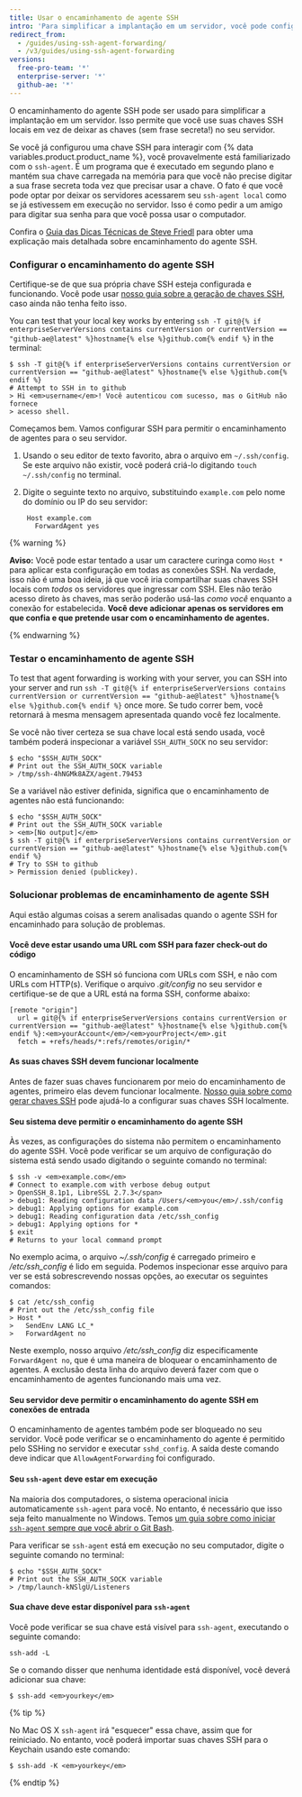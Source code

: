 ```yaml
---
title: Usar o encaminhamento de agente SSH
intro: 'Para simplificar a implantação em um servidor, você pode configurar o encaminhamento do agente para usar as chaves SSH locais de forma segura.'
redirect_from:
  - /guides/using-ssh-agent-forwarding/
  - /v3/guides/using-ssh-agent-forwarding
versions:
  free-pro-team: '*'
  enterprise-server: '*'
  github-ae: '*'
---
```




O encaminhamento do agente SSH pode ser usado para simplificar a implantação em um servidor.  Isso permite que você use suas chaves SSH locais em vez de deixar as chaves (sem frase secreta!) no seu servidor.

Se você já configurou uma chave SSH para interagir com {% data variables.product.product_name %}, você provavelmente está familiarizado com o `ssh-agent`. É um programa que é executado em segundo plano e mantém sua chave carregada na memória para que você não precise digitar a sua frase secreta toda vez que precisar usar a chave. O fato é que você pode optar por deixar os servidores acessarem seu `ssh-agent local` como se já estivessem em execução no servidor. Isso é como pedir a um amigo para digitar sua senha para que você possa usar o computador.

Confira o [Guia das Dicas Técnicas de Steve Friedl][tech-tips] para obter uma explicação mais detalhada sobre encaminhamento do agente SSH.

### Configurar o encaminhamento do agente SSH

Certifique-se de que sua própria chave SSH esteja configurada e funcionando. Você pode usar [nosso guia sobre a geração de chaves SSH][generating-keys], caso ainda não tenha feito isso.

You can test that your local key works by entering `ssh -T git@{% if enterpriseServerVersions contains currentVersion or currentVersion == "github-ae@latest" %}hostname{% else %}github.com{% endif %}` in the terminal:

```shell
$ ssh -T git@{% if enterpriseServerVersions contains currentVersion or currentVersion == "github-ae@latest" %}hostname{% else %}github.com{% endif %}
# Attempt to SSH in to github
> Hi <em>username</em>! Você autenticou com sucesso, mas o GitHub não fornece
> acesso shell.
```

Começamos bem. Vamos configurar SSH para permitir o encaminhamento de agentes para o seu servidor.

1. Usando o seu editor de texto favorito, abra o arquivo em `~/.ssh/config`. Se este arquivo não existir, você poderá criá-lo digitando `touch ~/.ssh/config` no terminal.

2. Digite o seguinte texto no arquivo, substituindo `example.com` pelo nome do domínio ou IP do seu servidor:
   
        Host example.com
          ForwardAgent yes

{% warning %}

**Aviso:** Você pode estar tentado a usar um caractere curinga como `Host *` para aplicar esta configuração em todas as conexões SSH. Na verdade, isso não é uma boa ideia, já que você iria compartilhar suas chaves SSH locais com *todos* os servidores que ingressar com SSH. Eles não terão acesso direto às chaves, mas serão poderão usá-las *como você* enquanto a conexão for estabelecida. **Você deve adicionar apenas os servidores em que confia e que pretende usar com o encaminhamento de agentes.**

{% endwarning %}

### Testar o encaminhamento de agente SSH

To test that agent forwarding is working with your server, you can SSH into your server and run `ssh -T git@{% if enterpriseServerVersions contains currentVersion or currentVersion == "github-ae@latest" %}hostname{% else %}github.com{% endif %}` once more.  Se tudo correr bem, você retornará à mesma mensagem apresentada quando você fez localmente.

Se você não tiver certeza se sua chave local está sendo usada, você também poderá inspecionar a variável `SSH_AUTH_SOCK` no seu servidor:

```shell
$ echo "$SSH_AUTH_SOCK"
# Print out the SSH_AUTH_SOCK variable
> /tmp/ssh-4hNGMk8AZX/agent.79453
```

Se a variável não estiver definida, significa que o encaminhamento de agentes não está funcionando:

```shell
$ echo "$SSH_AUTH_SOCK"
# Print out the SSH_AUTH_SOCK variable
> <em>[No output]</em>
$ ssh -T git@{% if enterpriseServerVersions contains currentVersion or currentVersion == "github-ae@latest" %}hostname{% else %}github.com{% endif %}
# Try to SSH to github
> Permission denied (publickey).
```

### Solucionar problemas de encaminhamento de agente SSH

Aqui estão algumas coisas a serem analisadas quando o agente SSH for encaminhado para solução de problemas.

#### Você deve estar usando uma URL com SSH para fazer check-out do código

O encaminhamento de SSH só funciona com URLs com SSH, e não com URLs com HTTP(s). Verifique o arquivo *.git/config* no seu servidor e certifique-se de que a URL está na forma SSH, conforme abaixo:

```shell
[remote "origin"]
  url = git@{% if enterpriseServerVersions contains currentVersion or currentVersion == "github-ae@latest" %}hostname{% else %}github.com{% endif %}:<em>yourAccount</em>/<em>yourProject</em>.git
  fetch = +refs/heads/*:refs/remotes/origin/*
```

#### As suas chaves SSH devem funcionar localmente

Antes de fazer suas chaves funcionarem por meio do encaminhamento de agentes, primeiro elas devem funcionar localmente. [Nosso guia sobre como gerar chaves SSH][generating-keys] pode ajudá-lo a configurar suas chaves SSH localmente.

#### Seu sistema deve permitir o encaminhamento do agente SSH

Às vezes, as configurações do sistema não permitem o encaminhamento do agente SSH. Você pode verificar se um arquivo de configuração do sistema está sendo usado digitando o seguinte comando no terminal:

```shell
$ ssh -v <em>example.com</em>
# Connect to example.com with verbose debug output
> OpenSSH_8.1p1, LibreSSL 2.7.3</span>
> debug1: Reading configuration data /Users/<em>you</em>/.ssh/config
> debug1: Applying options for example.com
> debug1: Reading configuration data /etc/ssh_config
> debug1: Applying options for *
$ exit
# Returns to your local command prompt
```

No exemplo acima, o arquivo *~/.ssh/config* é carregado primeiro e */etc/ssh_config* é lido em seguida.  Podemos inspecionar esse arquivo para ver se está sobrescrevendo nossas opções, ao executar os seguintes comandos:

```shell
$ cat /etc/ssh_config
# Print out the /etc/ssh_config file
> Host *
>   SendEnv LANG LC_*
>   ForwardAgent no
```

Neste exemplo, nosso arquivo */etc/ssh_config* diz especificamente `ForwardAgent no`, que é uma maneira de bloquear o encaminhamento de agentes. A exclusão desta linha do arquivo deverá fazer com que o encaminhamento de agentes funcionando mais uma vez.

#### Seu servidor deve permitir o encaminhamento do agente SSH em conexões de entrada

O encaminhamento de agentes também pode ser bloqueado no seu servidor. Você pode verificar se o encaminhamento do agente é permitido pelo SSHing no servidor e executar `sshd_config`. A saída deste comando deve indicar que `AllowAgentForwarding` foi configurado.

#### Seu `ssh-agent` deve estar em execução

Na maioria dos computadores, o sistema operacional inicia automaticamente `ssh-agent` para você.  No entanto, é necessário que isso seja feito manualmente no Windows. Temos [um guia sobre como iniciar `ssh-agent` sempre que você abrir o Git Bash][autolaunch-ssh-agent].

Para verificar se `ssh-agent` está em execução no seu computador, digite o seguinte comando no terminal:

```shell
$ echo "$SSH_AUTH_SOCK"
# Print out the SSH_AUTH_SOCK variable
> /tmp/launch-kNSlgU/Listeners
```

#### Sua chave deve estar disponível para `ssh-agent`

Você pode verificar se sua chave está visível para `ssh-agent`, executando o seguinte comando:

```shell
ssh-add -L
```

Se o comando disser que nenhuma identidade está disponível, você deverá adicionar sua chave:

```shell
$ ssh-add <em>yourkey</em>
```

{% tip %}

No Mac OS X `ssh-agent` irá "esquecer" essa chave, assim que for reiniciado. No entanto, você poderá importar suas chaves SSH para o Keychain usando este comando:

```shell
$ ssh-add -K <em>yourkey</em>
```

{% endtip %}

[tech-tips]: http://www.unixwiz.net/techtips/ssh-agent-forwarding.html
[generating-keys]: /articles/generating-ssh-keys
[generating-keys]: /articles/generating-ssh-keys
[autolaunch-ssh-agent]: /github/authenticating-to-github/working-with-ssh-key-passphrases#auto-launching-ssh-agent-on-git-for-windows
